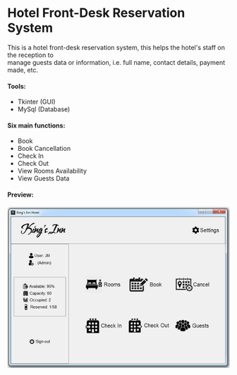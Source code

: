 # Hotel Front-Desk Reservation System

This is a hotel front-desk reservation system, this helps the hotel's staff on the reception to \
manage guests data or information, i.e. full name, contact details, payment made, etc.


#### Tools:
- Tkinter (GUI)
- MySql (Database)


#### Six main functions:
- Book
- Book Cancellation
- Check In
- Check Out
- View Rooms Availability
- View Guests Data


#### Preview:
![1]

[1]: assets/home.png

